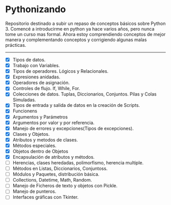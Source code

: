 # Pythonizando

Repositorio destinado a subir un repaso de conceptos básicos sobre Python 3.
Comencé a introducirme en python ya hace varios años, pero nunca tome un curso mas formal.
Ahora estoy comprendiendo conceptos de mejor manera y complementando conceptos y corrigiendo algunas malas prácticas.

***
- [x] Tipos de datos.
- [x] Trabajo con Variables.
- [x] Tipos de operadores. Lógicos y Relacionales.
- [x] Expresiones anidadas.
- [x] Operadores de asignación.
- [x] Controles de flujo. If, While, For.
- [x] Colecciones de datos. Tuplas, Diccionarios, Conjuntos. Pilas y Colas Simuladas.
- [x] Tipos de entrada y salida de datos en la creación de Scripts.
- [x] Funcionens
- [x] Argumentos y Parámetros
- [x] Argumentos por valor y por referencia.
- [x] Manejo de errores y excepciones(Tipos de excepciones).
- [x] Clases y Objetos.
- [x] Atributos y metodos de clases.
- [x] Métodos especiales.
- [x] Objetos dentro de Objetos
- [x] Encapsulación de atributos y métodos.
- [ ] Herencias, clases heredadas, polimorfismo, herencia multiple.
- [ ] Métodos en Listas, Diccionarios, Conjuntoss.
- [ ] Módulos y Paquetes, distribución básica.
- [ ] Collections, Datetime, Math, Random.
- [ ] Manejo de Ficheros de texto y objetos con Pickle.
- [ ] Manejo de punteros.
- [ ] Interfaces gráficas con Tkinter.
